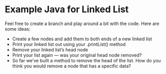 # Example Java for Linked List

Feel free to create a branch and play around a bit with the code. 
Here are some ideas:

- Create a few nodes and add them to both ends of a new linked list
- Print your linked list out using your .printList() method
- Remove your linked list’s head node
- Print your list again — was your original head node removed?
- So far we’ve built a method to remove the head of the list. How do you think you would remove a node that has a specific data?

